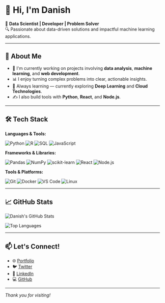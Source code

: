 # 👋 Hi, I'm Danish

🎯 **Data Scientist | Developer | Problem Solver**  
🔍 Passionate about data-driven solutions and impactful machine learning applications.

---

## 🚀 About Me

- 💼 I'm currently working on projects involving **data analysis**, **machine learning**, and **web development**.
- 📊 I enjoy turning complex problems into clear, actionable insights.
- 🧠 Always learning — currently exploring **Deep Learning** and **Cloud Technologies**.
- ✍️ I also build tools with **Python**, **React**, and **Node.js**.

---

## 🛠 Tech Stack

**Languages & Tools:**

![Python](https://img.shields.io/badge/-Python-3776AB?logo=python&logoColor=white&style=flat)
![R](https://img.shields.io/badge/-R-276DC3?logo=r&logoColor=white&style=flat)
![SQL](https://img.shields.io/badge/-SQL-4479A1?logo=postgresql&logoColor=white&style=flat)
![JavaScript](https://img.shields.io/badge/-JavaScript-F7DF1E?logo=javascript&logoColor=black&style=flat)

**Frameworks & Libraries:**

![Pandas](https://img.shields.io/badge/-Pandas-150458?logo=pandas&logoColor=white&style=flat)
![NumPy](https://img.shields.io/badge/-NumPy-013243?logo=numpy&logoColor=white&style=flat)
![scikit-learn](https://img.shields.io/badge/-scikit--learn-F7931E?logo=scikit-learn&logoColor=white&style=flat)
![React](https://img.shields.io/badge/-React-61DAFB?logo=react&logoColor=black&style=flat)
![Node.js](https://img.shields.io/badge/-Node.js-339933?logo=node.js&logoColor=white&style=flat)

**Tools & Platforms:**

![Git](https://img.shields.io/badge/-Git-F05032?logo=git&logoColor=white&style=flat)
![Docker](https://img.shields.io/badge/-Docker-2496ED?logo=docker&logoColor=white&style=flat)
![VS Code](https://img.shields.io/badge/-VS%20Code-007ACC?logo=visual-studio-code&logoColor=white&style=flat)
![Linux](https://img.shields.io/badge/-Linux-FCC624?logo=linux&logoColor=black&style=flat)

---

## 📈 GitHub Stats

![Danish's GitHub Stats](https://github-readme-stats.vercel.app/api?username=muhamadakmal1&show_icons=true&theme=github_dark)

![Top Languages](https://github-readme-stats.vercel.app/api/top-langs/?username=muhamadakmal1&layout=compact&theme=github_dark)

---

## 📫 Let's Connect!

- 🌐 [Portfolio](https://your-portfolio-url.com)
- 🐦 [Twitter](https://twitter.com/yourhandle)
- 💼 [LinkedIn](https://linkedin.com/in/yourhandle)
- 💻 [GitHub](https://github.com/your-username)

---

_Thank you for visiting!_

